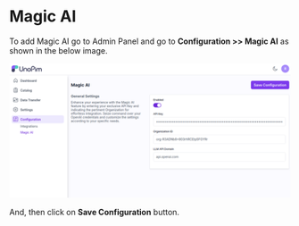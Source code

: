 # Magic AI 

To add Magic AI go to Admin Panel and go to **Configuration >> Magic AI** as shown in the below image.

   ![Magic AI Configuration](../../assets/1.0/images/configuration/AiConfiguration.png)

And, then click on **Save Configuration** button.

